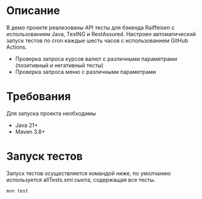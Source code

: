 # Описание

В демо проекте реализованы API тесты для бэкенда Raiffeisen с использованием Java, TestNG и RestAssured.
Настроен автоматический запуск тестов по cron каждые шесть часов с использованием GitHub Actions.

- Проверка запроса курсов валют с различными параметрами (позитивный и негативный тесты)
- Проверка запроса меню с различными параметрами

# Требования

Для запуска проекта необходимы

- Java 21+
- Maven 3.8+

# Запуск тестов

Запуск тестов осуществляется командой ниже, по умолчанию используется allTests.xml сьюта, содержащая все тесты.

```
mvn test